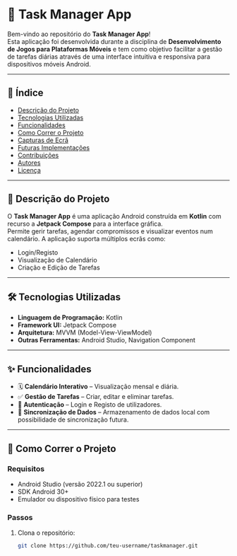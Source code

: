 # 📝 Task Manager App

Bem-vindo ao repositório do **Task Manager App**!  
Esta aplicação foi desenvolvida durante a disciplina de **Desenvolvimento de Jogos para Plataformas Móveis** e tem como objetivo facilitar a gestão de tarefas diárias através de uma interface intuitiva e responsiva para dispositivos móveis Android.

---

## 📂 Índice
- [Descrição do Projeto](#-descrição-do-projeto)
- [Tecnologias Utilizadas](#-tecnologias-utilizadas)
- [Funcionalidades](#-funcionalidades)
- [Como Correr o Projeto](#-como-correr-o-projeto)
- [Capturas de Ecrã](#-capturas-de-ecrã)
- [Futuras Implementações](#-futuras-implementações)
- [Contribuições](#-contribuições)
- [Autores](#-autores)
- [Licença](#-licença)

---

## 📜 Descrição do Projeto
O **Task Manager App** é uma aplicação Android construída em **Kotlin** com recurso a **Jetpack Compose** para a interface gráfica.  
Permite gerir tarefas, agendar compromissos e visualizar eventos num calendário. A aplicação suporta múltiplos ecrãs como:
- Login/Registo
- Visualização de Calendário
- Criação e Edição de Tarefas

---

## 🛠️ Tecnologias Utilizadas
- **Linguagem de Programação:** Kotlin  
- **Framework UI:** Jetpack Compose  
- **Arquitetura:** MVVM (Model-View-ViewModel)  
- **Outras Ferramentas:** Android Studio, Navigation Component  

---

## ✨ Funcionalidades
- 🗓️ **Calendário Interativo** – Visualização mensal e diária.  
- ✅ **Gestão de Tarefas** – Criar, editar e eliminar tarefas.  
- 🔐 **Autenticação** – Login e Registo de utilizadores.  
- 🔄 **Sincronização de Dados** – Armazenamento de dados local com possibilidade de sincronização futura.  

---

## 🚀 Como Correr o Projeto
### Requisitos
- Android Studio (versão 2022.1 ou superior)  
- SDK Android 30+  
- Emulador ou dispositivo físico para testes

### Passos
1. Clona o repositório:  
   ```bash
   git clone https://github.com/teu-username/taskmanager.git
